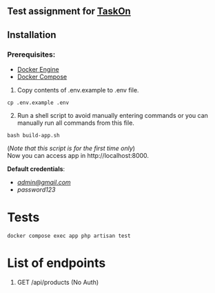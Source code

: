 ## Test assignment for [TaskOn](https://task-on.com)

## Installation

### Prerequisites:
 - [Docker Engine](https://docs.docker.com/engine)
 - [Docker Compose](https://docs.docker.com/compose)

1. Copy contents of .env.example to .env file.
```
cp .env.example .env
```
2. Run a shell script to avoid manually entering commands or you can manually run all commands from this file.   
```
bash build-app.sh
```
(*Note that this script is for the first time only*)   
Now you can access app in http://localhost:8000.

**Default credentials**:
 - *admin@gmail.com*
 - *password123*

# Tests
```
docker compose exec app php artisan test
```

# List of endpoints
1. GET /api/products (No Auth) 
